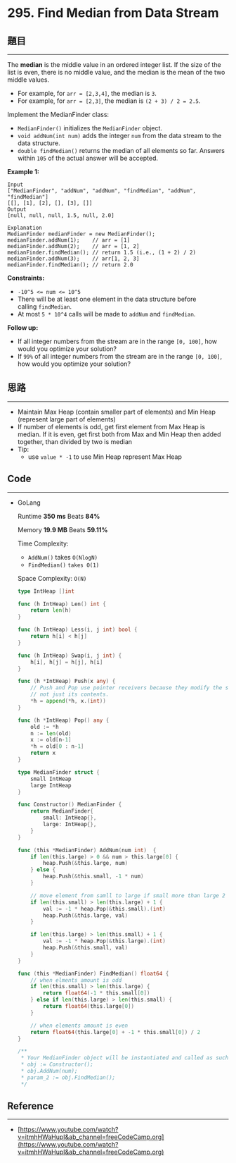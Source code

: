 # 295. Find Median from Data Stream

## 題目

---

The **median** is the middle value in an ordered integer list. If the size of the list is even, there is no middle value, and the median is the mean of the two middle values.

- For example, for `arr = [2,3,4]`, the median is `3`.
- For example, for `arr = [2,3]`, the median is `(2 + 3) / 2 = 2.5`.

Implement the MedianFinder class:

- `MedianFinder()` initializes the `MedianFinder` object.
- `void addNum(int num)` adds the integer `num` from the data stream to the data structure.
- `double findMedian()` returns the median of all elements so far. Answers within `105` of the actual answer will be accepted.

**Example 1:**

```
Input
["MedianFinder", "addNum", "addNum", "findMedian", "addNum", "findMedian"]
[[], [1], [2], [], [3], []]
Output
[null, null, null, 1.5, null, 2.0]

Explanation
MedianFinder medianFinder = new MedianFinder();
medianFinder.addNum(1);    // arr = [1]
medianFinder.addNum(2);    // arr = [1, 2]
medianFinder.findMedian(); // return 1.5 (i.e., (1 + 2) / 2)
medianFinder.addNum(3);    // arr[1, 2, 3]
medianFinder.findMedian(); // return 2.0

```

**Constraints:**

- `-10^5 <= num <= 10^5`
- There will be at least one element in the data structure before calling `findMedian`.
- At most `5 * 10^4` calls will be made to `addNum` and `findMedian`.

**Follow up:**

- If all integer numbers from the stream are in the range `[0, 100]`, how would you optimize your solution?
- If `99%` of all integer numbers from the stream are in the range `[0, 100]`, how would you optimize your solution?

## 思路

---

- Maintain Max Heap (contain smaller part of elements) and Min Heap (represent  large part of  elements)
- If number of elements is odd, get first element from Max Heap is median. If it is even,  get first both from Max and Min Heap then added together, than divided by two is median
- Tip:
    - use `value * -1` to use Min Heap represent Max Heap

## Code

---

- GoLang
    
    Runtime **350 ms** Beats **84%** 
    
    Memory **19.9 MB**  Beats **59.11%**
    
    Time Complexity:
    
    - `AddNum()` takes `O(NlogN)`
    - `FindMedian()` `takes O(1)`
    
    Space Complexity: `O(N)`
    
    ```go
    type IntHeap []int
    
    func (h IntHeap) Len() int {
        return len(h)
    }
    
    func (h IntHeap) Less(i, j int) bool {
        return h[i] < h[j]
    }
    
    func (h IntHeap) Swap(i, j int) {
        h[i], h[j] = h[j], h[i]
    }
    
    func (h *IntHeap) Push(x any) {
        // Push and Pop use pointer receivers because they modify the slice's length,
    	// not just its contents.
        *h = append(*h, x.(int))
    }
    
    func (h *IntHeap) Pop() any {
        old := *h
        n := len(old)
        x := old[n-1]
        *h = old[0 : n-1]
        return x
    }
    
    type MedianFinder struct {
        small IntHeap
        large IntHeap
    }
    
    func Constructor() MedianFinder {
        return MedianFinder{
            small: IntHeap{},
            large: IntHeap{},
        }
    }
    
    func (this *MedianFinder) AddNum(num int)  {
        if len(this.large) > 0 && num > this.large[0] {
            heap.Push(&this.large, num)
        } else {
            heap.Push(&this.small, -1 * num)
        }
    
        // move element from samll to large if small more than large 2
        if len(this.small) > len(this.large) + 1 {
            val := -1 * heap.Pop(&this.small).(int)
            heap.Push(&this.large, val)
        }
    
        if len(this.large) > len(this.small) + 1 {
            val := -1 * heap.Pop(&this.large).(int)
            heap.Push(&this.small, val)
        }
    }
    
    func (this *MedianFinder) FindMedian() float64 {
        // when elments amount is odd
        if len(this.small) > len(this.large) {
            return float64(-1 * this.small[0])
        } else if len(this.large) > len(this.small) {
            return float64(this.large[0])
        }
    
        // when elements amount is even
        return float64(this.large[0] + -1 * this.small[0]) / 2
    }
    
    /**
     * Your MedianFinder object will be instantiated and called as such:
     * obj := Constructor();
     * obj.AddNum(num);
     * param_2 := obj.FindMedian();
     */
    ```
    

## Reference

---

- [https://www.youtube.com/watch?v=itmhHWaHupI&ab_channel=freeCodeCamp.org](https://www.youtube.com/watch?v=itmhHWaHupI&ab_channel=freeCodeCamp.org)